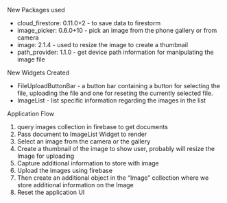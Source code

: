New Packages used
*   cloud_firestore: 0.11.0+2 - to save data to firestorm
*   image_picker:  0.6.0+10 - pick an image from the phone gallery or from camera
*   image:  2.1.4 - used to resize the image to create a thumbnail
*   path_provider: 1.1.0 - get device path information for manipulating the image file

New Widgets Created
* FileUploadButtonBar - a button bar containing a button for selecting the file, uploading the file and one for reseting the currently selected file.
* ImageList - list specific information regarding the images in the list

Application Flow
1. query images collection in firebase to get documents
2. Pass document to ImageList Widget to render
3. Select an image from the camera or the gallery
4. Create a thumbnail of the image to show user, probably will resize the Image for uploading 
5. Capture additional information to store with image
6. Upload the images using firebase
7. Then create an additional object in the “Image” collection where we store additional information on the Image
8. Reset the application UI
